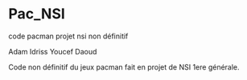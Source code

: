 # Pac_NSI
code pacman projet nsi non définitif

Adam Idriss Youcef Daoud

Code non définitif du jeux pacman fait en projet de NSI 1ere générale.
